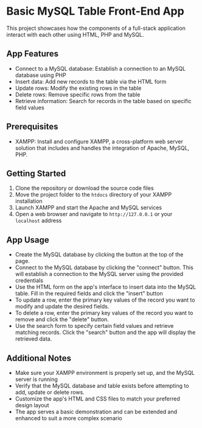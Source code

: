 # Basic MySQL Table Front-End App
This project showcases how the components of a full-stack application interact with each other using HTML, PHP and MySQL.

## App Features
  - Connect to a MySQL database: Establish a connection to an MySQL database using PHP
  - Insert data: Add new records to the table via the HTML form 
  - Update rows: Modify the existing rows in the table
  - Delete rows: Remove specific rows from the table
  - Retrieve information: Search for records in the table based on specific field values
 
 ## Prerequisites
 - XAMPP: Install and configure XAMPP, a cross-platform web server solution that includes and handles the integration of Apache, MySQL, PHP.

## Getting Started
1. Clone the repository or download the source code files
2. Move the project folder to the `htdocs` directory of your XAMPP installation
3. Launch XAMPP and start the Apache and MySQL services
4. Open a web browser and navigate to `http://127.0.0.1` or your `localhost` address

## App Usage
- Create the MySQL database by clicking the button at the top of the page. 
- Connect to the MySQL database by clicking the "connect" button. This will establish a connection to the MySQL server using the provided credentials
- Use the HTML form on the app's interface to insert data into the MySQL table. Fill in the required fields and click the "insert" button
- To update a row, enter the primary key values of the record you want to modify and update the desired fields.
- To delete a row, enter the primary key values of the record you want to remove and click the "delete" button.
- Use the search form to specify certain field values and retrieve matching records. Click the "search" button and the app will display the retrieved data.

## Additional Notes
- Make sure your XAMPP environment is properly set up, and the MySQL server is running
- Verify that the MySQL database and table exists before attempting to add, update or delete rows.
- Customize the app's HTML and CSS files to match your preferred design layout
- The app serves a basic demonstration and can be extended and enhanced to suit a more complex scenario
